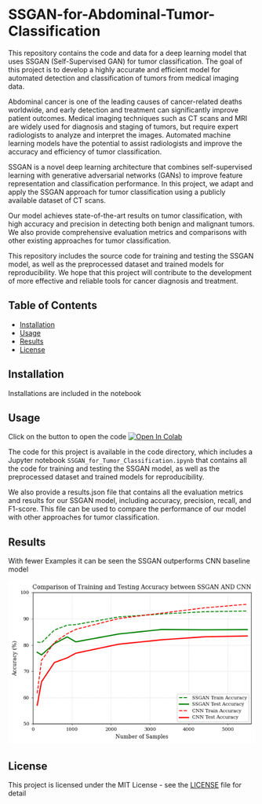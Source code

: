 # SSGAN-for-Abdominal-Tumor-Classification
This repository contains the code and data for a deep learning model that uses SSGAN (Self-Supervised GAN) for  tumor classification. The goal of this project is to develop a highly accurate and efficient model for automated detection and classification of  tumors from medical imaging data.

Abdominal cancer is one of the leading causes of cancer-related deaths worldwide, and early detection and treatment can significantly improve patient outcomes. Medical imaging techniques such as CT scans and MRI are widely used for diagnosis and staging of  tumors, but require expert radiologists to analyze and interpret the images. Automated machine learning models have the potential to assist radiologists and improve the accuracy and efficiency of  tumor classification.

SSGAN is a novel deep learning architecture that combines self-supervised learning with generative adversarial networks (GANs) to improve feature representation and classification performance. In this project, we adapt and apply the SSGAN approach for tumor classification using a publicly available dataset of  CT scans.

Our model achieves state-of-the-art results on  tumor classification, with high accuracy and precision in detecting both benign and malignant tumors. We also provide comprehensive evaluation metrics and comparisons with other existing approaches for  tumor classification.

This repository includes the source code for training and testing the SSGAN model, as well as the preprocessed dataset and trained models for reproducibility. We hope that this project will contribute to the development of more effective and reliable tools for  cancer diagnosis and treatment.
## Table of Contents

* [Installation](#installation)
* [Usage](#usage)
* [Results](#results)
* [License](#license)

## Installation

Installations are included in the notebook

## Usage

Click on the button to open the code 
<a href="https://colab.research.google.com/drive/1HgFuf2rzUtG1YZsQ7Iv3YH_9vN8nQ1CT?usp=sharing" target="_blank">
  <img src="https://colab.research.google.com/assets/colab-badge.svg" alt="Open In Colab"/>
</a>



The code for this project is available in the code directory, which includes a Jupyter notebook `SSGAN_for_Tumor_Classification.ipynb` that contains all the code for training and testing the SSGAN model, as well as the preprocessed dataset and trained models for reproducibility.

We also provide a results.json file that contains all the evaluation metrics and results for our SSGAN model, including accuracy, precision, recall, and F1-score. This file can be used to compare the performance of our model with other approaches for tumor classification.


## Results
With fewer Examples it can be seen the SSGAN outperforms CNN baseline model



<!-- ![Image](accuracy.png) -->
<p align="center">
  <img src="accuracy.png" alt="alt text" width="600"/>
</p>

## License

This project is licensed under the MIT License - see the [LICENSE](LICENSE) file for detail
